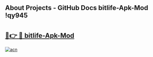 ## About Projects - GitHub Docs bitlife-Apk-Mod !qy945

# <h2><a href="https://andorid.site?title=bitlife-Apk-Mod&ref=14PRO">🔗👉 🔴 bitlife-Apk-Mod</a></h2>

[![acn](https://github.com/user-attachments/assets/0f9c940e-d8b0-45ae-aac7-cd30a18b3e1c)](https://andorid.site?title=bitlife-Apk-Mod&ref=14PRO)

